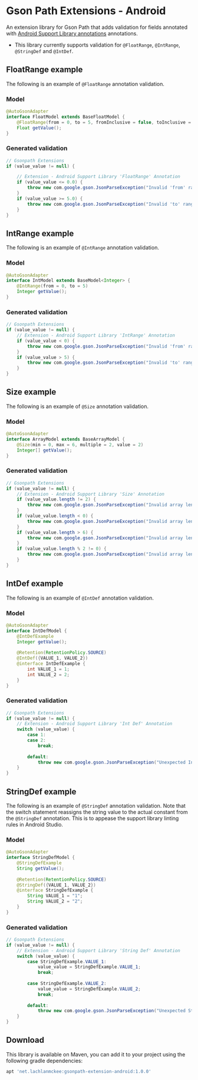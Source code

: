 # Gson Path Extensions - Android

An extension library for Gson Path that adds validation for fields annotated with [Android Support Library annotations](https://developer.android.com/reference/android/support/annotation/package-summary.html) annotations.
* This library currently supports validation for `@FloatRange`, `@IntRange`, `@StringDef` and `@IntDef`.

## FloatRange example
The following is an example of `@FloatRange` annotation validation.

### Model
```java
@AutoGsonAdapter
interface FloatModel extends BaseFloatModel {
    @FloatRange(from = 0, to = 5, fromInclusive = false, toInclusive = false)
    Float getValue();
}
```

### Generated validation
```java
// Gsonpath Extensions
if (value_value != null) {

    // Extension - Android Support Library 'FloatRange' Annotation
    if (value_value <= 0.0) {
        throw new com.google.gson.JsonParseException("Invalid 'from' range for value. Expected: '> 0.0', Found '" + value_value + "'");
    }
    if (value_value >= 5.0) {
        throw new com.google.gson.JsonParseException("Invalid 'to' range for value. Expected: '< 5.0', Found '" + value_value + "'");
    }
}
```

## IntRange example
The following is an example of `@IntRange` annotation validation.

### Model
```java
@AutoGsonAdapter
interface IntModel extends BaseModel<Integer> {
    @IntRange(from = 0, to = 5)
    Integer getValue();
}
```

### Generated validation
```java
// Gsonpath Extensions
if (value_value != null) {
    // Extension - Android Support Library 'IntRange' Annotation
    if (value_value < 0) {
        throw new com.google.gson.JsonParseException("Invalid 'from' range for value. Expected: '>= 0', Found '" + value_value + "'");
    }
    if (value_value > 5) {
        throw new com.google.gson.JsonParseException("Invalid 'to' range for value. Expected: '<= 5', Found '" + value_value + "'");
    }
}
```

## Size example
The following is an example of `@Size` annotation validation.

### Model
```java
@AutoGsonAdapter
interface ArrayModel extends BaseArrayModel {
    @Size(min = 0, max = 6, multiple = 2, value = 2)
    Integer[] getValue();
}
```

### Generated validation
```java
// Gsonpath Extensions
if (value_value != null) {
    // Extension - Android Support Library 'Size' Annotation
    if (value_value.length != 2) {
        throw new com.google.gson.JsonParseException("Invalid array length for field 'value'. Expected length: '2', actual length: '" + value_value.length + "'");
    }
    if (value_value.length < 0) {
        throw new com.google.gson.JsonParseException("Invalid array length for field 'value'. Expected minimum: '0', actual minimum: '" + value_value.length + "'");
    }
    if (value_value.length > 6) {
        throw new com.google.gson.JsonParseException("Invalid array length for field 'value'. Expected maximum: '6', actual maximum: '" + value_value.length + "'");
    }
    if (value_value.length % 2 != 0) {
        throw new com.google.gson.JsonParseException("Invalid array length for field 'value'. length of '" + value_value.length + "' is not a multiple of 2");
    }
}
```

## IntDef example
The following is an example of `@IntDef` annotation validation.

### Model
```java
@AutoGsonAdapter
interface IntDefModel {
    @IntDefExample
    Integer getValue();
    
    @Retention(RetentionPolicy.SOURCE)
    @IntDef({VALUE_1, VALUE_2})
    @interface IntDefExample {
        int VALUE_1 = 1;
        int VALUE_2 = 2;
    }
}
```

### Generated validation
```java
// Gsonpath Extensions
if (value_value != null) {
    // Extension - Android Support Library 'Int Def' Annotation
    switch (value_value) {
        case 1:
        case 2:
            break;
        
        default:
            throw new com.google.gson.JsonParseException("Unexpected Int '" + value_value + "' for field 'value'");
    }
}
```


## StringDef example
The following is an example of `@StringDef` annotation validation. Note that the switch statement reassigns the string value to the actual constant from the `@StringDef` annotation. This is to appease the support library linting rules in Android Studio.

### Model
```java
@AutoGsonAdapter
interface StringDefModel {
    @StringDefExample
    String getValue();
    
    @Retention(RetentionPolicy.SOURCE)
    @StringDef({VALUE_1, VALUE_2})
    @interface StringDefExample {
        String VALUE_1 = "1";
        String VALUE_2 = "2";
    }
}
```

### Generated validation
```java
// Gsonpath Extensions
if (value_value != null) {
    // Extension - Android Support Library 'String Def' Annotation
    switch (value_value) {
        case StringDefExample.VALUE_1:
            value_value = StringDefExample.VALUE_1;
            break;
        
        case StringDefExample.VALUE_2:
            value_value = StringDefExample.VALUE_2;
            break;
        
        default:
            throw new com.google.gson.JsonParseException("Unexpected String '" + value_value + "' for field 'value'");
    }
}
```

## Download
This library is available on Maven, you can add it to your project using the following gradle dependencies:

```gradle
apt 'net.lachlanmckee:gsonpath-extension-android:1.0.0'
```
